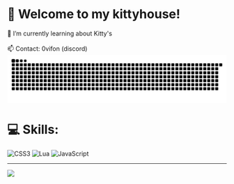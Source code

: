 # 🚪 Welcome to my kittyhouse!
🎈 I’m currently learning about Kitty's<br><br>📫 Contact: 0vifon (discord)<br>
![](https://raw.githubusercontent.com/don-cryptus/don-cryptus/output/github-contribution-grid-snake-dark.svg#gh-dark-mode-only)

# 💻 Skills:
![CSS3](https://img.shields.io/badge/css3-%231572B6.svg?style=for-the-badge&logo=css3&logoColor=white) ![Lua](https://img.shields.io/badge/lua-%232C2D72.svg?style=for-the-badge&logo=lua&logoColor=white) ![JavaScript](https://img.shields.io/badge/javascript-%23323330.svg?style=for-the-badge&logo=javascript&logoColor=%23F7DF1E) 

---
[![](https://visitcount.itsvg.in/api?id=vifon0&icon=0&color=0)](https://visitcount.itsvg.in)


